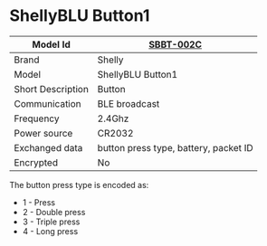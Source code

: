 # ShellyBLU Button1

|Model Id|[SBBT-002C](https://github.com/theengs/decoder/blob/development/src/devices/SBBT_002C_json.h)|
|-|-|
|Brand|Shelly|
|Model|ShellyBLU Button1|
|Short Description|Button|
|Communication|BLE broadcast|
|Frequency|2.4Ghz|
|Power source|CR2032|
|Exchanged data|button press type, battery, packet ID|
|Encrypted|No|

The button press type is encoded as:

* 1 - Press
* 2 - Double press
* 3 - Triple press
* 4 - Long press
